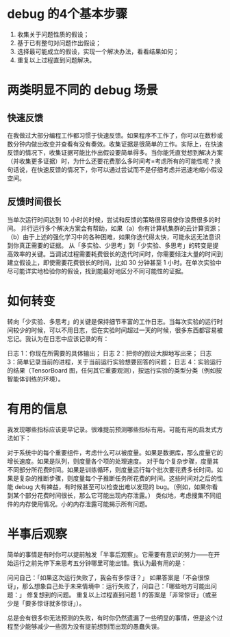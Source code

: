 # debug 的4个基本步骤
1. 收集关于问题性质的假设；
2. 基于已有整句对问题作出假设；
3. 选择最可能成立的假设，实现一个解决办法，看看结果如何；
4. 重复以上过程直到问题解决。

# 两类明显不同的 debug 场景
## 快速反馈
在我做过大部分编程工作都习惯于快速反馈。如果程序不工作了，你可以在数秒或数分钟内做出改变并查看有没有奏效。收集证据是很简单的工作。实际上，在快速反馈的情况下，收集证据可能比作出假设要简单得多。当你能凭直觉想到解决方案（并收集更多证据）时，为什么还要花费那么多时间考=考虑所有的可能性呢？换句话说，在快速反馈的情况下，你可以通过尝试而不是仔细考虑并迅速地缩小假设空间。
## 反馈时间很长
当单次运行时间达到 10 小时的时候，尝试和反馈的策略很容易使你浪费很多的时间。
并行运行多个解决方案会有帮助，如果（a）你有计算机集群的云计算资源；（b）由于上述的强化学习中的各种困难，如果你迭代得太快，可能永远无法意识到你真正需要的证据。
从「多实验、少思考」到「少实验、多思考」的转变是提高效率的关键。当调试过程需要耗费很长的迭代时间时，你需要倾注大量的时间到建立假设上，即使需要花费很长的时间，比如 30 分钟甚至 1 小时。在单次实验中尽可能详实地检验你的假设，找到能最好地区分不同可能性的证据。

# 如何转变
转向「少实验、多思考」的关键是保持细节丰富的工作日志。当每次实验的运行时间较少的时候，可以不用日志，但在实验时间超过一天的时候，很多东西都容易被忘记。我认为在日志中应该记录的有：

日志 1：你现在所需要的具体输出；
日志 2：把你的假设大胆地写出来；
日志 3：简单记录当前的进程，关于当前运行实验想要回答的问题；
日志 4：实验运行的结果（TensorBoard 图，任何其它重要观测），按运行实验的类型分类（例如按智能体训练的环境）。

# 有用的信息
我发现哪些指标应该更早记录。很难提前预测哪些指标有用。可能有用的启发式方法如下：

对于系统中的每个重要组件，考虑什么可以被度量。如果是数据库，那么度量它的增长速度。如果是队列，则度量各个项的处理速度。
对于每个复杂步骤，度量其不同部分所花费时间。如果是训练循环，则度量运行每个批次要花费多长时间。如果是复杂的推断步骤，则度量每个子推断任务所花费的时间。这些时间对之后的性能 debug 大有裨益，有时候甚至可以检查出难以发现的 bug。（例如，如果你看到某个部分花费时间很长，那么它可能出现内存泄露。）
类似地，考虑搜集不同组件的内存使用情况。小的内存泄露可能揭示所有问题。

# 半事后观察
简单的事情是有时你可以提前触发「半事后观察」。它需要有意识的努力——在开始运行之前先停下来思考五分钟哪里可能出错。我认为最有用的是：

问问自己：「如果这次运行失败了，我会有多惊讶？」
如果答案是「不会很惊讶」，那么想象自己处于未来情境中：运行失败了，问自己：「哪些地方可能出问题：」
修复想到的问题。
重复以上过程直到问题 1 的答案是「非常惊讶」（或至少是「要多惊讶就多惊讶」）。

总是会有很多你无法预测的失败，有时你仍然遗漏了一些明显的事情，但是这个过程至少能够减少一些因为没有提前想到而出现的愚蠢失误。